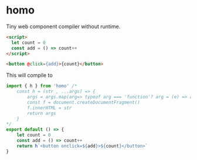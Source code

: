 # homo

Tiny web component compiler without runtime.

```html
<script>
  let count = 0
  const add = () => count++
</script>

<button @click={add}>{count}</button>
```

This will compile to

```js
import { h } from 'homo' /*
	const h = (str , ...args) => {
		args = args.map(arg=> typeof arg === 'function'? arg = (e) => arg() && apply() : () => arg)
		const f = document.createDocumentFragment()
		f.innerHTML = str
		return args
	}
*/
export default () => {
	let count = 0
  	const add = () => count++
	return h`<button onclick=${add}>${count}</button>`
}
```
